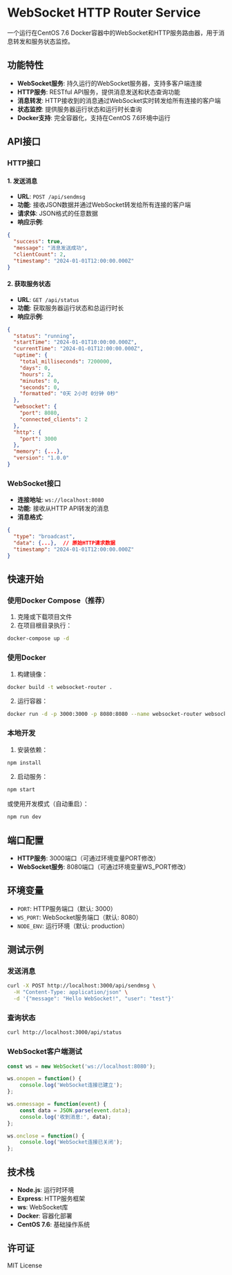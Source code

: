 # WebSocket HTTP Router Service

一个运行在CentOS 7.6 Docker容器中的WebSocket和HTTP服务路由器，用于消息转发和服务状态监控。

## 功能特性

- **WebSocket服务**: 持久运行的WebSocket服务器，支持多客户端连接
- **HTTP服务**: RESTful API服务，提供消息发送和状态查询功能
- **消息转发**: HTTP接收到的消息通过WebSocket实时转发给所有连接的客户端
- **状态监控**: 提供服务器运行状态和运行时长查询
- **Docker支持**: 完全容器化，支持在CentOS 7.6环境中运行

## API接口

### HTTP接口

#### 1. 发送消息
- **URL**: `POST /api/sendmsg`
- **功能**: 接收JSON数据并通过WebSocket转发给所有连接的客户端
- **请求体**: JSON格式的任意数据
- **响应示例**:
```json
{
  "success": true,
  "message": "消息发送成功",
  "clientCount": 2,
  "timestamp": "2024-01-01T12:00:00.000Z"
}
```

#### 2. 获取服务状态
- **URL**: `GET /api/status`
- **功能**: 获取服务器运行状态和总运行时长
- **响应示例**:
```json
{
  "status": "running",
  "startTime": "2024-01-01T10:00:00.000Z",
  "currentTime": "2024-01-01T12:00:00.000Z",
  "uptime": {
    "total_milliseconds": 7200000,
    "days": 0,
    "hours": 2,
    "minutes": 0,
    "seconds": 0,
    "formatted": "0天 2小时 0分钟 0秒"
  },
  "websocket": {
    "port": 8080,
    "connected_clients": 2
  },
  "http": {
    "port": 3000
  },
  "memory": {...},
  "version": "1.0.0"
}
```

### WebSocket接口

- **连接地址**: `ws://localhost:8080`
- **功能**: 接收从HTTP API转发的消息
- **消息格式**:
```json
{
  "type": "broadcast",
  "data": {...},  // 原始HTTP请求数据
  "timestamp": "2024-01-01T12:00:00.000Z"
}
```

## 快速开始

### 使用Docker Compose（推荐）

1. 克隆或下载项目文件
2. 在项目根目录执行：
```bash
docker-compose up -d
```

### 使用Docker

1. 构建镜像：
```bash
docker build -t websocket-router .
```

2. 运行容器：
```bash
docker run -d -p 3000:3000 -p 8080:8080 --name websocket-router websocket-router
```

### 本地开发

1. 安装依赖：
```bash
npm install
```

2. 启动服务：
```bash
npm start
```

或使用开发模式（自动重启）：
```bash
npm run dev
```

## 端口配置

- **HTTP服务**: 3000端口（可通过环境变量PORT修改）
- **WebSocket服务**: 8080端口（可通过环境变量WS_PORT修改）

## 环境变量

- `PORT`: HTTP服务端口（默认: 3000）
- `WS_PORT`: WebSocket服务端口（默认: 8080）
- `NODE_ENV`: 运行环境（默认: production）

## 测试示例

### 发送消息
```bash
curl -X POST http://localhost:3000/api/sendmsg \
  -H "Content-Type: application/json" \
  -d '{"message": "Hello WebSocket!", "user": "test"}'
```

### 查询状态
```bash
curl http://localhost:3000/api/status
```

### WebSocket客户端测试
```javascript
const ws = new WebSocket('ws://localhost:8080');

ws.onopen = function() {
    console.log('WebSocket连接已建立');
};

ws.onmessage = function(event) {
    const data = JSON.parse(event.data);
    console.log('收到消息:', data);
};

ws.onclose = function() {
    console.log('WebSocket连接已关闭');
};
```

## 技术栈

- **Node.js**: 运行时环境
- **Express**: HTTP服务框架
- **ws**: WebSocket库
- **Docker**: 容器化部署
- **CentOS 7.6**: 基础操作系统

## 许可证

MIT License